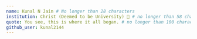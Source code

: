 ```yaml
---
name: Kunal N Jain # No longer than 28 characters
institution: Christ (Deemed to be University) 🚩 # no longer than 58 characters
quote: You see, this is where it all began. # no longer than 100 characters, avoid using quotes(") to guarantee the format remains the same.
github_user: kunal2144
---
```

